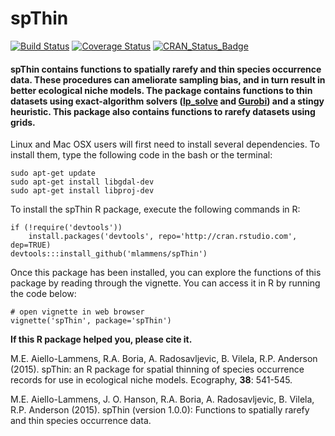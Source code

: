 spThin
============

[![Build Status](https://travis-ci.org/mlammens/spThin.svg?branch=master)](https://travis-ci.org/mlammens/spThin)
[![Coverage Status](https://codecov.io/github/mlammens/spThin/coverage.svg?branch=master)](https://codecov.io/github/mlammens/spThin?branch=master)
[![CRAN_Status_Badge](http://www.r-pkg.org/badges/version/spThin)](http://cran.r-project.org/package=spThin)

#### spThin contains functions to spatially rarefy and thin species occurrence data. These procedures can ameliorate sampling bias, and in turn result in better ecological niche models. The package contains functions to thin datasets using exact-algorithm solvers ([lp_solve](http://lpsolve.sourceforge.net/) and [Gurobi](http://www.gurobi.com/)) and a stingy heuristic. This package also contains functions to rarefy datasets using grids.

Linux and Mac OSX users will first need to install several dependencies. To install them, type the following code in the bash or the terminal:

```
sudo apt-get update
sudo apt-get install libgdal-dev
sudo apt-get install libproj-dev
```

To install the spThin R package, execute the following commands in R:

```
if (!require('devtools'))
	install.packages('devtools', repo='http://cran.rstudio.com', dep=TRUE)
devtools:::install_github('mlammens/spThin')
```

Once this package has been installed, you can explore the functions of this package by reading through the vignette. You can access it in R by running the code below:

```
# open vignette in web browser
vignette('spThin', package='spThin')
```

**If this R package helped you, please cite it.**

M.E. Aiello-Lammens, R.A. Boria, A. Radosavljevic, B. Vilela, R.P. Anderson (2015). spThin: an R package for spatial thinning of species occurrence records for use in ecological niche models. Ecography, **38**: 541-545.

M.E. Aiello-Lammens, J. O. Hanson, R.A. Boria, A. Radosavljevic, B. Vilela, R.P. Anderson (2015). spThin (version 1.0.0): Functions to spatially rarefy and thin species occurrence data.